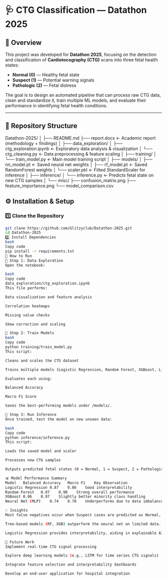 # 🩺 CTG Classification — Datathon 2025

## 📘 Overview
This project was developed for **Datathon 2025**, focusing on the detection and classification of **Cardiotocography (CTG)** scans into three fetal health states:

- **Normal (0)** — Healthy fetal state  
- **Suspect (1)** — Potential warning signals  
- **Pathologic (2)** — Fetal distress  

The goal is to design an automated pipeline that can process raw CTG data, clean and standardize it, train multiple ML models, and evaluate their performance in identifying fetal health conditions.

---

## 🧭 Repository Structure

Datathon-2025/
│
├── README.md
├── report.docx ← Academic report (methodology + findings)
│
├── data_exploration/
│ ├── ctg_exploration.ipynb ← Exploratory data analysis & visualization
│ └── ctg_cleaning.py ← Data preprocessing & feature scaling
│
├── training/
│ └── train_model.py ← Main model training script
│
├── models/
│ ├── nn_model.pt ← Saved neural net weights
│ ├── rf_model.pt ← Saved RandomForest weights
│ └── scaler.pkl ← Fitted StandardScaler for inference
│
├── inference/
│ └── inference.py ← Predicts fetal state on new CTG samples
│
└── misc/
├── confusion_matrix.png
├── feature_importance.png
└── model_comparison.csv


## ⚙️ Installation & Setup

### 1️⃣ Clone the Repository
```bash
git clone https://github.com/Glitzyclub/Datathon-2025.git
cd Datathon-2025
2️⃣ Install Dependencies
bash
Copy code
pip install -r requirements.txt
🚀 How to Run
🧹 Step 1: Data Exploration
Open the notebook:

bash
Copy code
data_exploration/ctg_exploration.ipynb
This file performs:

Data visualization and feature analysis

Correlation heatmaps

Missing value checks

Skew correction and scaling

🧠 Step 2: Train Models
bash
Copy code
python training/train_model.py
This script:

Cleans and scales the CTG dataset

Trains multiple models (Logistic Regression, Random Forest, XGBoost, LightGBM, CatBoost, Neural Net)

Evaluates each using:

Balanced Accuracy

Macro F1 Score

Saves the best-performing models under /models/.

🔎 Step 3: Run Inference
Once trained, test the model on new unseen data:

bash
Copy code
python inference/inference.py
This script:

Loads the saved model and scaler

Processes new CTG samples

Outputs predicted fetal states (0 = Normal, 1 = Suspect, 2 = Pathologic)

📊 Model Performance Summary
Model	Balanced Accuracy	Macro F1	Key Observation
Logistic Regression	0.87	0.86	Good interpretability
Random Forest	0.97	0.98	Strong overall performance
XGBoost	0.96	0.97	Slightly better minority class handling
Neural Net (MLP)	0.74	0.78	Underperforms due to data imbalance

💡 Insights
Most false negatives occur when Suspect cases are predicted as Normal, aligning with real-world clinical ambiguity.

Tree-based models (RF, XGB) outperform the neural net on limited data.

Logistic Regression provides interpretability, aiding in explainable AI reporting.

🩻 Future Work
Implement real-time CTG signal processing

Explore deep learning models (e.g., LSTM for time series CTG signals)

Integrate feature selection and interpretability dashboards

Develop an end-user application for hospital integration

